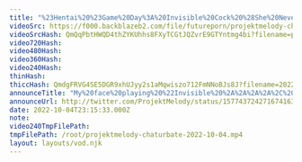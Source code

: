 ```yaml
---
title: "%23Hentai%20%23Game%20Day%3A%20Invisible%20Cock%20%28She%20Never%20Saw%20It%20Coming%21%29%20%28Fakku%29%20%28not%20sponsored%29"
videoSrc: https://f000.backblazeb2.com/file/futureporn/projektmelody-chaturbate-2022-10-04.mp4
videoSrcHash: QmQqPbtHWQD4thZYKUhhs8FXyTCGtJQZvrE9GTYntmg4bi?filename=projektmelody-chaturbate-20221004T231533Z-source.mp4
video720Hash: 
video480Hash: 
video360Hash: 
video240Hash: 
thinHash: 
thiccHash: QmdgFRVG4SE5DGR9xhUJyy2s1aMqwiszo712FmNNoBJs8J?filename=20221004T231533Z-thicc.jpg
announceTitle: "My%20face%20playing%20%22Invisible%20%2A%2A%2A%2A%2C%20They%20Never%20Saw%20It%20Cumming%21%22%20imho%2C%20it%27s%20an%20NTR%20classic."
announceUrl: http://twitter.com/ProjektMelody/status/1577437242716741632
date: 2022-10-04T23:15:33.000Z
note: 
video240TmpFilePath: 
tmpFilePath: /root/projektmelody-chaturbate-2022-10-04.mp4
layout: layouts/vod.njk
---
```

